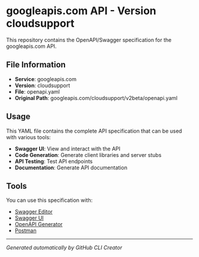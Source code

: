 # googleapis.com API - Version cloudsupport

This repository contains the OpenAPI/Swagger specification for the googleapis.com API.

## File Information

- **Service**: googleapis.com
- **Version**: cloudsupport
- **File**: openapi.yaml
- **Original Path**: googleapis.com/cloudsupport/v2beta/openapi.yaml

## Usage

This YAML file contains the complete API specification that can be used with various tools:

- **Swagger UI**: View and interact with the API
- **Code Generation**: Generate client libraries and server stubs
- **API Testing**: Test API endpoints
- **Documentation**: Generate API documentation

## Tools

You can use this specification with:

- [Swagger Editor](https://editor.swagger.io/)
- [Swagger UI](https://swagger.io/tools/swagger-ui/)
- [OpenAPI Generator](https://openapi-generator.tech/)
- [Postman](https://www.postman.com/)

---

*Generated automatically by GitHub CLI Creator*
